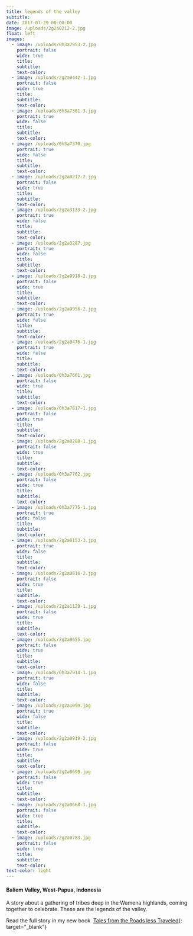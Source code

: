 ```yaml
---
title: legends of the valley
subtitle:
date: 2017-07-29 00:00:00
image: /uploads/2g2a0212-2.jpg
float: left
images:
  - image: /uploads/0h3a7953-2.jpg
    portrait: false
    wide: true
    title:
    subtitle:
    text-color:
  - image: /uploads/2g2a0442-1.jpg
    portrait: false
    wide: true
    title:
    subtitle:
    text-color:
  - image: /uploads/0h3a7301-3.jpg
    portrait: true
    wide: false
    title:
    subtitle:
    text-color:
  - image: /uploads/0h3a7370.jpg
    portrait: true
    wide: false
    title:
    subtitle:
    text-color:
  - image: /uploads/2g2a0212-2.jpg
    portrait: false
    wide: true
    title:
    subtitle:
    text-color:
  - image: /uploads/2g2a3133-2.jpg
    portrait: true
    wide: false
    title:
    subtitle:
    text-color:
  - image: /uploads/2g2a3287.jpg
    portrait: true
    wide: false
    title:
    subtitle:
    text-color:
  - image: /uploads/2g2a9918-2.jpg
    portrait: false
    wide: true
    title:
    subtitle:
    text-color:
  - image: /uploads/2g2a9956-2.jpg
    portrait: true
    wide: false
    title:
    subtitle:
    text-color:
  - image: /uploads/2g2a0476-1.jpg
    portrait: true
    wide: false
    title:
    subtitle:
    text-color:
  - image: /uploads/0h3a7661.jpg
    portrait: false
    wide: true
    title:
    subtitle:
    text-color:
  - image: /uploads/0h3a7617-1.jpg
    portrait: false
    wide: true
    title:
    subtitle:
    text-color:
  - image: /uploads/2g2a0288-1.jpg
    portrait: false
    wide: true
    title:
    subtitle:
    text-color:
  - image: /uploads/0h3a7762.jpg
    portrait: false
    wide: true
    title:
    subtitle:
    text-color:
  - image: /uploads/0h3a7775-1.jpg
    portrait: true
    wide: false
    title:
    subtitle:
    text-color:
  - image: /uploads/2g2a0153-3.jpg
    portrait: true
    wide: false
    title:
    subtitle:
    text-color:
  - image: /uploads/2g2a0816-2.jpg
    portrait: false
    wide: true
    title:
    subtitle:
    text-color:
  - image: /uploads/2g2a1129-1.jpg
    portrait: false
    wide: true
    title:
    subtitle:
    text-color:
  - image: /uploads/2g2a0655.jpg
    portrait: false
    wide: true
    title:
    subtitle:
    text-color:
  - image: /uploads/0h3a7914-1.jpg
    portrait: true
    wide: false
    title:
    subtitle:
    text-color:
  - image: /uploads/2g2a1099.jpg
    portrait: true
    wide: false
    title:
    subtitle:
    text-color:
  - image: /uploads/2g2a0919-2.jpg
    portrait: false
    wide: true
    title:
    subtitle:
    text-color:
  - image: /uploads/2g2a0699.jpg
    portrait: false
    wide: true
    title:
    subtitle:
    text-color:
  - image: /uploads/2g2a0668-1.jpg
    portrait: false
    wide: true
    title:
    subtitle:
    text-color:
  - image: /uploads/2g2a0783.jpg
    portrait: false
    wide: true
    title:
    subtitle:
    text-color:
text-color: light
---
```


#### Baliem Valley, West-Papua, Indonesia&nbsp;

A story about a gathering of tribes deep in the Wamena highlands, coming together to celebrate. These are the legends of the valley.&nbsp;

Read the full story in my new book &nbsp;[Tales from the Roads less Traveled](https://shop.pieaerts.com/collections/book){: target="_blank"}